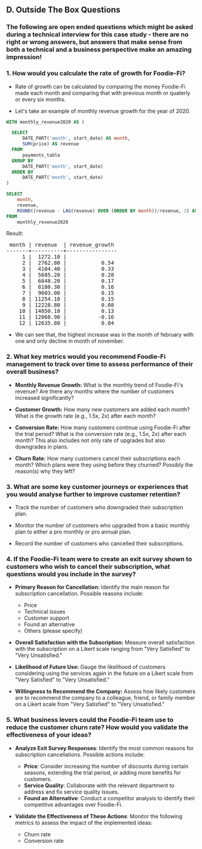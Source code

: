 ## D. Outside The Box Questions

### The following are open ended questions which might be asked during a technical interview for this case study - there are no right or wrong answers, but answers that make sense from both a technical and a business perspective make an amazing impression!

### 1. How would you calculate the rate of growth for Foodie-Fi?

* Rate of growth can be calculated by comparing the money Foodie-Fi made each month and comparing that with previous month or quaterly or every six months.

* Let's take an example of monthly revenue growth for the year of 2020.

```SQL
WITH monthly_revenue2020 AS (

  SELECT 
      DATE_PART('month', start_date) AS month, 
      SUM(price) AS revenue
  FROM 
      payments_table
  GROUP BY 
      DATE_PART('month', start_date)
  ORDER BY 
      DATE_PART('month', start_date)
)

SELECT 
    month,
    revenue,
    ROUND((revenue - LAG(revenue) OVER (ORDER BY month))/revenue, 2) AS revenue_growth
FROM 
    monthly_revenue2020
```

Result:

<pre>
 month | revenue  | revenue_growth 
-------+----------+----------------
     1 |  1272.10 |               
     2 |  2762.80 |           0.54
     3 |  4104.40 |           0.33
     4 |  5685.20 |           0.28
     5 |  6848.20 |           0.17
     6 |  8180.30 |           0.16
     7 |  9603.00 |           0.15
     8 | 11254.10 |           0.15
     9 | 12228.80 |           0.08
    10 | 14050.10 |           0.13
    11 | 12068.90 |          -0.16
    12 | 12635.80 |           0.04
</pre>

* We can see that, the highest increase was in the month of february with one and only decline in month of november. 


### 2. What key metrics would you recommend Foodie-Fi management to track over time to assess performance of their overall business?

* **Monthly Revenue Growth:** What is the monthly trend of Foodie-Fi's revenue? Are there any months where the number of customers increased significantly?

* **Customer Growth:** How many new customers are added each month? What is the growth rate (e.g., 1.5x, 2x) after each month?

* **Conversion Rate:** How many customers continue using Foodie-Fi after the trial period? What is the conversion rate (e.g., 1.5x, 2x) after each month? This also includes not only rate of upgrades but also downgrades in plans. 

* **Churn Rate:** How many customers cancel their subscriptions each month? Which plans were they using before they churned? Possibly the reason(s) why they left?


### 3. What are some key customer journeys or experiences that you would analyse further to improve customer retention?

* Track the number of customers who downgraded their subscription plan.

* Monitor the number of customers who upgraded from a basic monthly plan to either a pro monthly or pro annual plan.

* Record the number of customers who cancelled their subscriptions.

### 4. If the Foodie-Fi team were to create an exit survey shown to customers who wish to cancel their subscription, what questions would you include in the survey?

* **Primary Reason for Cancellation:** Identify the main reason for subscription cancellation. Possible reasons include:

	* Price
	* Technical issues
	* Customer support
	* Found an alternative
	* Others (please specify)

* **Overall Satisfaction with the Subscription:** Measure overall satisfaction with the subscription on a Likert scale ranging from "Very Satisfied" to "Very Unsatisfied."

* **Likelihood of Future Use:** Gauge the likelihood of customers considering using the services again in the future on a Likert scale from "Very Satisfied" to "Very Unsatisfied."

* **Willingness to Recommend the Company:** Assess how likely customers are to recommend the company to a colleague, friend, or family member on a Likert scale from "Very Satisfied" to "Very Unsatisfied."

### 5. What business levers could the Foodie-Fi team use to reduce the customer churn rate? How would you validate the effectiveness of your ideas?

* **Analyze Exit Survey Responses**: Identify the most common reasons for subscription cancellations. Possible actions include:

  * **Price**: Consider increasing the number of discounts during certain seasons, extending the trial period, or adding more benefits for customers.
  * **Service Quality**: Collaborate with the relevant department to address and fix service quality issues.
  * **Found an Alternative**: Conduct a competitor analysis to identify their competitive advantages over Foodie-Fi.

* **Validate the Effectiveness of These Actions**: Monitor the following metrics to assess the impact of the implemented ideas:
  * Churn rate
  * Conversion rate